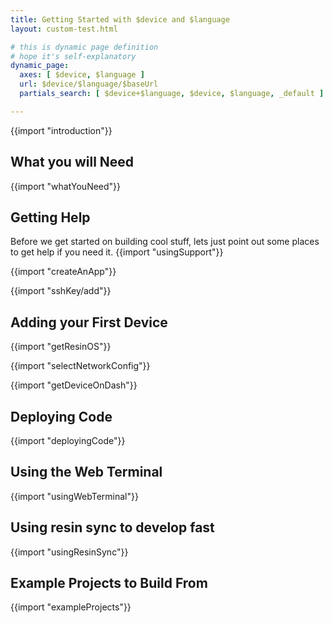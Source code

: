 ```yaml
---
title: Getting Started with $device and $language
layout: custom-test.html

# this is dynamic page definition
# hope it's self-explanatory
dynamic_page:
  axes: [ $device, $language ]
  url: $device/$language/$baseUrl
  partials_search: [ $device+$language, $device, $language, _default ]

---
```

{{import "introduction"}}

## What you will Need

{{import "whatYouNeed"}}

## Getting Help

Before we get started on building cool stuff, lets just point out some places to get help if you need it.
{{import "usingSupport"}}



{{import "createAnApp"}}

{{import "sshKey/add"}}

## Adding your First Device

{{import "getResinOS"}}

{{import "selectNetworkConfig"}}

{{import "getDeviceOnDash"}}

## Deploying Code

{{import "deployingCode"}}

## Using the Web Terminal

{{import "usingWebTerminal"}}

## Using resin sync to develop fast

{{import "usingResinSync"}}

## Example Projects to Build From

{{import "exampleProjects"}}

